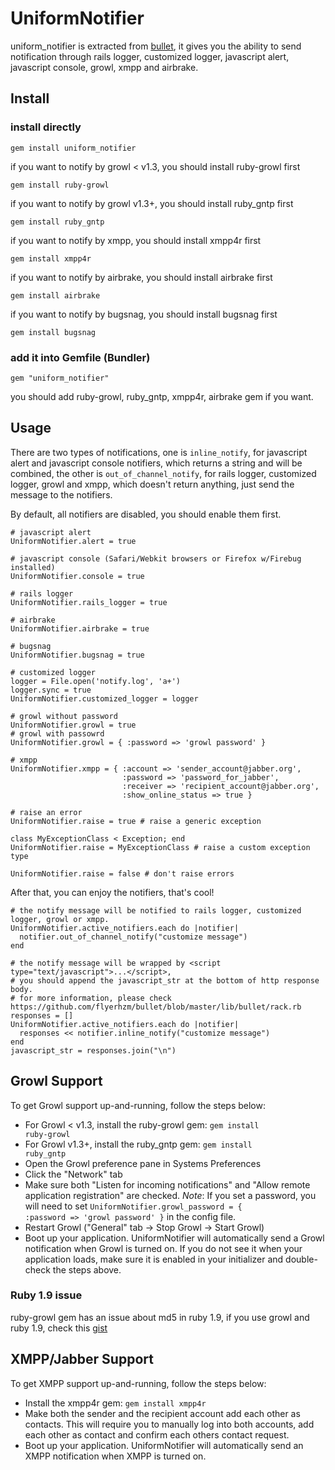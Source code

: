 # UniformNotifier

uniform_notifier is extracted from [bullet][0], it gives you the ability to send notification through rails logger, customized logger, javascript alert, javascript console, growl, xmpp and airbrake.

## Install

### install directly

    gem install uniform_notifier

if you want to notify by growl < v1.3, you should install ruby-growl first

    gem install ruby-growl

if you want to notify by growl v1.3+, you should install ruby_gntp first

    gem install ruby_gntp

if you want to notify by xmpp, you should install xmpp4r first

    gem install xmpp4r

if you want to notify by airbrake, you should install airbrake first

    gem install airbrake

if you want to notify by bugsnag, you should install bugsnag first

    gem install bugsnag

### add it into Gemfile (Bundler)

    gem "uniform_notifier"

  you should add ruby-growl, ruby_gntp, xmpp4r, airbrake gem if you want.

## Usage

There are two types of notifications,
one is <code>inline_notify</code>, for javascript alert and javascript console notifiers, which returns a string and will be combined,
the other is <code>out_of_channel_notify</code>, for rails logger, customized logger, growl and xmpp, which doesn't return anything, just send the message to the notifiers.

By default, all notifiers are disabled, you should enable them first.

    # javascript alert
    UniformNotifier.alert = true

    # javascript console (Safari/Webkit browsers or Firefox w/Firebug installed)
    UniformNotifier.console = true

    # rails logger
    UniformNotifier.rails_logger = true

    # airbrake
    UniformNotifier.airbrake = true

    # bugsnag
    UniformNotifier.bugsnag = true

    # customized logger
    logger = File.open('notify.log', 'a+')
    logger.sync = true
    UniformNotifier.customized_logger = logger

    # growl without password
    UniformNotifier.growl = true
    # growl with passowrd
    UniformNotifier.growl = { :password => 'growl password' }

    # xmpp
    UniformNotifier.xmpp = { :account => 'sender_account@jabber.org',
                             :password => 'password_for_jabber',
                             :receiver => 'recipient_account@jabber.org',
                             :show_online_status => true }

    # raise an error
    UniformNotifier.raise = true # raise a generic exception

    class MyExceptionClass < Exception; end
    UniformNotifier.raise = MyExceptionClass # raise a custom exception type

    UniformNotifier.raise = false # don't raise errors

After that, you can enjoy the notifiers, that's cool!

    # the notify message will be notified to rails logger, customized logger, growl or xmpp.
    UniformNotifier.active_notifiers.each do |notifier|
      notifier.out_of_channel_notify("customize message")
    end

    # the notify message will be wrapped by <script type="text/javascript">...</script>,
    # you should append the javascript_str at the bottom of http response body.
    # for more information, please check https://github.com/flyerhzm/bullet/blob/master/lib/bullet/rack.rb
    responses = []
    UniformNotifier.active_notifiers.each do |notifier|
      responses << notifier.inline_notify("customize message")
    end
    javascript_str = responses.join("\n")

## Growl Support

To get Growl support up-and-running, follow the steps below:

* For Growl < v1.3, install the ruby-growl gem: <code>gem install ruby-growl</code>
* For Growl v1.3+, install the ruby_gntp gem: <code>gem install ruby_gntp</code>
* Open the Growl preference pane in Systems Preferences
* Click the "Network" tab
* Make sure both "Listen for incoming notifications" and "Allow remote application registration" are checked. *Note*: If you set a password, you will need to set <code>UniformNotifier.growl_password = { :password => 'growl password' }</code> in the config file.
* Restart Growl ("General" tab -> Stop Growl -> Start Growl)
* Boot up your application. UniformNotifier will automatically send a Growl notification when Growl is turned on. If you do not see it when your application loads, make sure it is enabled in your initializer and double-check the steps above.

### Ruby 1.9 issue

ruby-growl gem has an issue about md5 in ruby 1.9, if you use growl and ruby 1.9, check this [gist][1]

## XMPP/Jabber Support

To get XMPP support up-and-running, follow the steps below:

* Install the xmpp4r gem: <code>gem install xmpp4r</code>
* Make both the sender and the recipient account add each other as contacts.
  This will require you to manually log into both accounts, add each other
  as contact and confirm each others contact request.
* Boot up your application. UniformNotifier will automatically send an XMPP notification when XMPP is turned on.


[0]: https://github.com/flyerhzm/bullet
[1]: https://gist.github.com/300184
